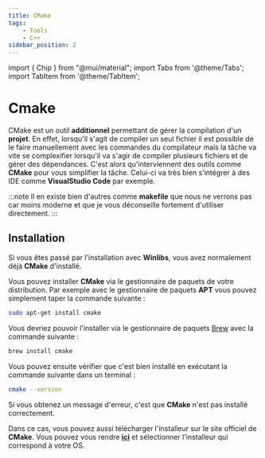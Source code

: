 ```yaml
---
title: CMake
tags:
    - Tools
    - C++
sidebar_position: 2
---
```


import { Chip } from "@mui/material";
import Tabs from '@theme/Tabs';
import TabItem from '@theme/TabItem';

# Cmake

CMake est un outil **additionnel** permettant de gérer la compilation d'un **projet**.
En effet, lorsqu'il s'agit de compiler un seul fichier il est possible de le faire manuellement avec les commandes du compilateur mais la tâche va vite se complexifier lorsqu'il va s'agir de compiler plusieurs fichiers et de gérer des dépendances.
C'est alors qu'interviennent des outils comme **CMake** pour vous simplifier la tâche. Celui-ci va très bien s'intégrer à des IDE comme **VisualStudio Code** par exemple.

:::note
Il en existe bien d'autres comme **makefile** que nous ne verrons pas car moins moderne et que je vous déconseille fortement d'utiliser directement.
:::

## Installation

<Tabs groupId="operating-systems">

<TabItem value="Windows" label="Windows">

Si vous êtes passé par l'installation avec **Winlibs**, vous avez normalement déjà **CMake** d'installé.

</TabItem>
<TabItem value="Linux" label="Linux">

Vous pouvez installer **CMake** via le gestionnaire de paquets de votre distribution.
Par exemple avec le gestionnaire de paquets **APT** vous pouvez simplement taper la commande suivante :

```bash
sudo apt-get install cmake
```
</TabItem>
<TabItem value="MacOS" label="MacOS">
Vous devriez pouvoir l'installer via le gestionnaire de paquets <a href="https://brew.sh/">Brew</a> avec la commande suivante : 

```bash
brew install cmake
```
</TabItem>
</Tabs>

Vous pouvez ensuite vérifier que c'est bien installé en exécutant la commande suivante dans un terminal :

```bash
cmake --version
```

Si vous obtenez un message d'erreur, c'est que **CMake** n'est pas installé correctement.

Dans ce cas, vous pouvez aussi télécharger l'installeur sur le site officiel de **CMake**.
Vous pouvez vous rendre **[ici](https://cmake.org/download/)** et sélectionner l'installeur qui correspond à votre OS.